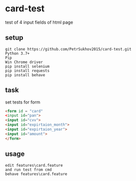 # card-test
test of 4 input fields of html page
## setup
```
git clone https://github.com/PetrSukhov2015/card-test.git
Python 3.7+
Pip
Win Chrome driver
pip install selenium
pip install requests
pip install behave
```
## task
set tests for form
```html
<form id = "card"
<input id="pan">
<input id="cvv">
<input id="expirtaion_month">
<input id="expirtaion_year">
<input id="amount">
</form>
```
## usage
```
edit features\card.feature
and run test from cmd
behave features\card.feature
```
